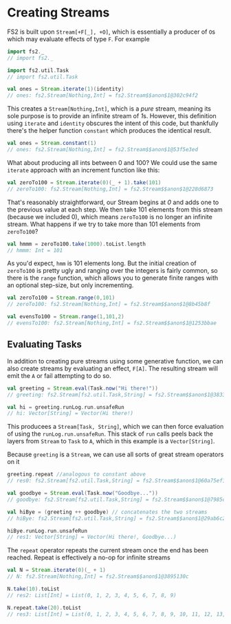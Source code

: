 # Creating Streams

FS2 is built upon `Stream[+F[_], +O]`, which is essentially a producer of `O`s which may evaluate effects of type `F`. For example
```scala
import fs2._
// import fs2._

import fs2.util.Task
// import fs2.util.Task

val ones = Stream.iterate(1)(identity)
// ones: fs2.Stream[Nothing,Int] = fs2.Stream$$anon$1@302c94f2
```
This creates a `Stream[Nothing,Int]`, which is a _pure_ stream, meaning its sole purpose is to provide an infinite stream of *1*s. However, this definition using `iterate` and `identity` obscures the intent of this code, but thankfully there's the helper function `constant` which produces the identical result.
```scala
val ones = Stream.constant(1)
// ones: fs2.Stream[Nothing,Int] = fs2.Stream$$anon$1@53f5e3ed
```

What about producing all ints between 0 and 100? We could use the same `iterate` approach with an increment function like this:
```scala
val zeroTo100 = Stream.iterate(0)(_ + 1).take(101)
// zeroTo100: fs2.Stream[Nothing,Int] = fs2.Stream$$anon$1@228d6873
```
That's reasonably straightforward, our Stream begins at *0* and adds one to the previous value at each step. We then take 101 elements from this stream (because we included 0), which means `zeroTo100` is no longer an infinite stream. What happens if we try to take more than 101 elements from `zeroTo100`?
```scala
val hmmm = zeroTo100.take(1000).toList.length
// hmmm: Int = 101
```
As you'd expect, `hmm` is 101 elements long. But the initial creation of `zeroTo100` is pretty ugly and ranging over the integers is fairly common, so there is the `range` function, which allows you to generate finite ranges with an optional step-size, but only incrementing.
```scala
val zeroTo100 = Stream.range(0,101)
// zeroTo100: fs2.Stream[Nothing,Int] = fs2.Stream$$anon$1@8b45b8f

val evensTo100 = Stream.range(1,101,2)
// evensTo100: fs2.Stream[Nothing,Int] = fs2.Stream$$anon$1@1253bbae
```

## Evaluating Tasks
In addition to creating pure streams using some generative function, we can also create streams by evaluating an effect, `F[A]`. The resulting stream will emit the `A` or fail attempting to do so.
```scala
val greeting = Stream.eval(Task.now("Hi there!"))
// greeting: fs2.Stream[fs2.util.Task,String] = fs2.Stream$$anon$1@383369fd

val hi = greeting.runLog.run.unsafeRun
// hi: Vector[String] = Vector(Hi there!)
```
This producees a `Stream[Task, String]`, which we can then force evaluation of using the `runLog.run.unsafeRun`. This stack of `run` calls peels back the layers from `Stream` to `Task`  to `A`, which in this example is a `Vector[String]`.

Because `greeting` is a `Stream`, we can use all sorts of great stream operators on it
```scala
greeting.repeat //analogous to constant above
// res0: fs2.Stream[fs2.util.Task,String] = fs2.Stream$$anon$1@60a75ef1

val goodbye = Stream.eval(Task.now("Goodbye..."))
// goodbye: fs2.Stream[fs2.util.Task,String] = fs2.Stream$$anon$1@7985cb45

val hiBye = (greeting ++ goodbye) // concatenates the two streams
// hiBye: fs2.Stream[fs2.util.Task,String] = fs2.Stream$$anon$1@29ab6c2d

hiBye.runLog.run.unsafeRun
// res1: Vector[String] = Vector(Hi there!, Goodbye...)
```

The `repeat` operator repeats the current stream once the end has been reached. Repeat is effectively a no-op for infinite streams
```scala
val N = Stream.iterate(0)(_ + 1)
// N: fs2.Stream[Nothing,Int] = fs2.Stream$$anon$1@3895130c

N.take(10).toList
// res2: List[Int] = List(0, 1, 2, 3, 4, 5, 6, 7, 8, 9)

N.repeat.take(20).toList
// res3: List[Int] = List(0, 1, 2, 3, 4, 5, 6, 7, 8, 9, 10, 11, 12, 13, 14, 15, 16, 17, 18, 19)
```
